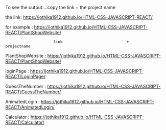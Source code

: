 To see the output....copy the link + the project name

the link: https://jothika1912.github.io/HTML-CSS-JAVASCRIPT-REACT/ 

for example : https://jothika1912.github.io/HTML-CSS-JAVASCRIPT-REACT/PlantShopWebsite/

                         link                            +               projectname


PlantShopWebsite :  https://jothika1912.github.io/HTML-CSS-JAVASCRIPT-REACT/PlantShopWebsite/

loginPage :  https://jothika1912.github.io/HTML-CSS-JAVASCRIPT-REACT/LoginPage/

GuessTheNumber : https://jothika1912.github.io/HTML-CSS-JAVASCRIPT-REACT/GuessTheNumber/

AnimatedLogin : https://jothika1912.github.io/HTML-CSS-JAVASCRIPT-REACT/AnimatedLogin/

Calculator :  https://jothika1912.github.io/HTML-CSS-JAVASCRIPT-REACT/Calculator/
